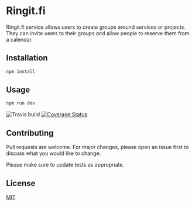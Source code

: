 # Ringit.fi

Ringit.fi service allows users to create groups around services or projects. They can invite users to their groups and allow people to reserve them from a calendar.
## Installation


```bash
npm install
```

## Usage 
```bash
npm run dev
``` 
![Travis build](https://travis-ci.com/alluster/ringit-app.svg?branch=master)
[![Coverage Status](https://coveralls.io/repos/github/alluster/certificate/badge.svg?branch=master)](https://coveralls.io/github/alluster/ringit-app?branch=master)
## Contributing
Pull requests are welcome. For major changes, please open an issue first to discuss what you would like to change.

Please make sure to update tests as appropriate.

## License
[MIT](https://choosealicense.com/licenses/mit/)